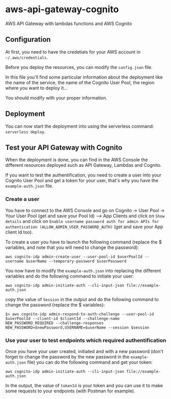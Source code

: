 # aws-api-gateway-cognito
AWS API Gateway with lambdas functions and AWS Cognito

## Configuration

At first, you need to have the credetials for your AWS account in `~/.aws/credentials`.


Before you deploy the resources, you can modify the `config.json` file.

In this file you'll find some particular information about the deployment like the name of the service, the name of the Cognito User Pool, the region where you want to deploy it...

You should modify with your proper information.

## Deployment

You can now start the deployment into using the serverless command: `serverless deploy`.

## Test your API Gateway with Cognito

When the deployment is done, you can find in the AWS Console the different resources deployed such as API Gateway, Lambdas and Cognito.

If you want to test the authentification, you need to create a user into your Cognito User Pool and get a token for your user, that's why you have the `example-auth.json` file.

### Create a user

You have to connect to the AWS Console and go on Cognito -> User Pool -> Your User Pool (get and save your Pool Id) --> App Clients and click on `Show details` and click on `Enable username password auth for admin APIs for authentication (ALLOW_ADMIN_USER_PASSWORD_AUTH)` (get and save your App client Id too).

To create a user you have to launch the following command (replace the $ variables, and note that you will need to change the password):

`aws cognito-idp admin-create-user --user-pool-id $userPoolId --username $userName --temporary-password $userPassword`


You now have to modify the `example-auth.json` into replacing the different variables and do the following command to initiate your user:

`aws cognito-idp admin-initiate-auth --cli-input-json file://example-auth.json`

copy the value of `Session` in the output and do the following command to change the password (replace the $ variables):

`$> aws cognito-idp admin-respond-to-auth-challenge --user-pool-id $userPoolId --client-id $clientId --challenge-name NEW_PASSWORD_REQUIRED --challenge-responses NEW_PASSWORD=$newPassword,USERNAME=$userName --session $session`


### Use your user to test endpoints which required authentification

Once you have your user created, initiated and with a new password (don't forget to change the password by the new password in the `example-auth.json` file) you can do the following command and get your token:

`aws cognito-idp admin-initiate-auth --cli-input-json file://example-auth.json`

In the output, the value of `tokenId` is your token and you can use it to make some requests to your endpoints (with Postman for example).
